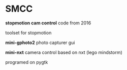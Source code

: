 # SMCC
**stopmotion cam control**
code from 2016

toolset for stopmotion

**mini-gphoto2**
photo capturer gui

**mini-nxt**
camera control based on nxt (lego mindstorm)


programed on pygtk
